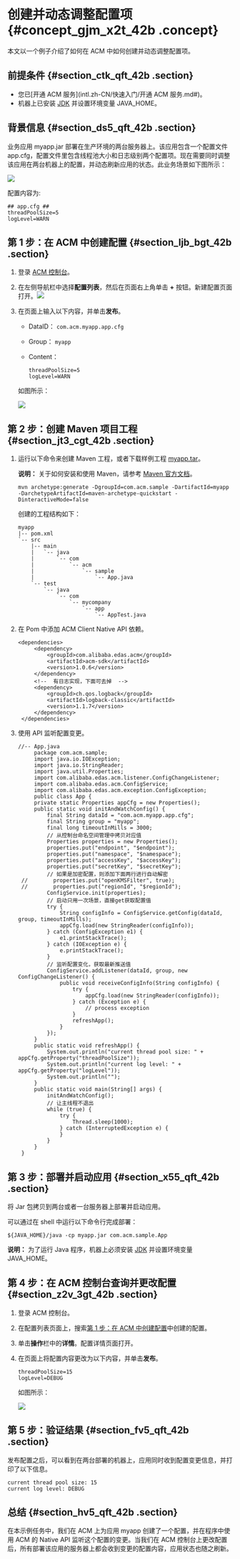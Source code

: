# 创建并动态调整配置项 {#concept_gjm_x2t_42b .concept}

本文以一个例子介绍了如何在 ACM 中如何创建并动态调整配置项。

## 前提条件 {#section_ctk_qft_42b .section}

-   您已[开通 ACM 服务](intl.zh-CN/快速入门/开通 ACM 服务.md#)。
-   机器上已安装 [JDK](http://www.oracle.com/technetwork/java/javase/downloads/jdk8-downloads-2133151.html) 并设置环境变量 JAVA\_HOME。

## 背景信息 {#section_ds5_qft_42b .section}

业务应用 myapp.jar 部署在生产环境的两台服务器上。该应用包含一个配置文件 app.cfg，配置文件里包含线程池大小和日志级别两个配置项。现在需要同时调整该应用在两台机器上的配置，并动态刷新应用的状态。此业务场景如下图所示：

![](http://acm-public.oss-cn-hangzhou.aliyuncs.com/quick_start_pic1.png)

配置内容为:

```
## app.cfg ##
threadPoolSize=5
logLevel=WARN
```

## 第 1 步：在 ACM 中创建配置 {#section_ljb_bgt_42b .section}

1.  登录 [ACM 控制台](https://acm.console.alibabacloud.com/)。
2.  在左侧导航栏中选择**配置列表**，然后在页面右上角单击 **+** 按钮。新建配置页面打开。![](http://aliware-images.oss-cn-hangzhou.aliyuncs.com/acms/bt_create_configuration.png)
3.  在页面上输入以下内容，并单击**发布**。

    -   DataID： `com.acm.myapp.app.cfg`
    -   Group： `myapp`
    -   Content：

        ```
        threadPoolSize=5
        logLevel=WARN
        ```

    如图所示：

    ![](http://aliware-images.oss-cn-hangzhou.aliyuncs.com/acms/ex_pg_create_config_myapp.png)


## 第 2 步：创建 Maven 项目工程 {#section_jt3_cgt_42b .section}

1.  运行以下命令来创建 Maven 工程，或者下载样例工程 [myapp.tar](http://acm-public.oss-cn-hangzhou.aliyuncs.com/myapp.tar)。

    **说明：** 关于如何安装和使用 Maven，请参考 [Maven 官方文档](https://maven.apache.org/)。

    ```
    mvn archetype:generate -DgroupId=com.acm.sample -DartifactId=myapp -DarchetypeArtifactId=maven-archetype-quickstart -DinteractiveMode=false
    ```

    创建的工程结构如下：

    ```
    myapp
    |-- pom.xml
    `-- src
        |-- main
        |   `-- java
        |       `-- com
        |           `-- acm
        |               `-- sample
        |                   `-- App.java
        `-- test
            `-- java
                `-- com
                    `-- mycompany
                        `-- app
                            `-- AppTest.java
    ```

2.  在 Pom 中添加 ACM Client Native API 依赖。

    ```
    <dependencies>
         <dependency>
             <groupId>com.alibaba.edas.acm</groupId>
             <artifactId>acm-sdk</artifactId>
             <version>1.0.6</version>
         </dependency>
         <!--  有日志实现，下面可去掉  -->
         <dependency>
             <groupId>ch.qos.logback</groupId>
             <artifactId>logback-classic</artifactId>
             <version>1.1.7</version>
         </dependency>
     </dependencies>
    ```

3.  使用 API 监听配置变更。

    ```
    //-- App.java
         package com.acm.sample;
         import java.io.IOException;
         import java.io.StringReader;
         import java.util.Properties;
         import com.alibaba.edas.acm.listener.ConfigChangeListener;
         import com.alibaba.edas.acm.ConfigService;
         import com.alibaba.edas.acm.exception.ConfigException;
         public class App {
         private static Properties appCfg = new Properties();
         public static void initAndWatchConfig() {
             final String dataId = "com.acm.myapp.app.cfg";
             final String group = "myapp";
             final long timeoutInMills = 3000;
             // 从控制台命名空间管理中拷贝对应值
             Properties properties = new Properties();
             properties.put("endpoint", "$endpoint");
             properties.put("namespace", "$namespace");
             properties.put("accessKey", "$accessKey");
             properties.put("secretKey", "$secretKey");
             // 如果是加密配置，则添加下面两行进行自动解密
     //        properties.put("openKMSFilter", true);
     //        properties.put("regionId", "$regionId");
             ConfigService.init(properties);
             // 启动只用一次场景，直接get获取配置值
             try {
                 String configInfo = ConfigService.getConfig(dataId, group, timeoutInMills);
                 appCfg.load(new StringReader(configInfo));
             } catch (ConfigException e1) {
                 e1.printStackTrace();
             } catch (IOException e) {
                 e.printStackTrace();
             }
             // 监听配置变化，获取最新推送值
             ConfigService.addListener(dataId, group, new ConfigChangeListener() {
                 public void receiveConfigInfo(String configInfo) {
                     try {
                         appCfg.load(new StringReader(configInfo));
                     } catch (Exception e) {
                         // process exception
                     }
                     refreshApp();
                 }
             });
         }
         public static void refreshApp() {
             System.out.println("current thread pool size: " + appCfg.getProperty("threadPoolSize"));
             System.out.println("current log level: " + appCfg.getProperty("logLevel"));
             System.out.println("");
         }
         public static void main(String[] args) {
             initAndWatchConfig();
             // 让主线程不退出
             while (true) {
                 try {
                     Thread.sleep(1000);
                 } catch (InterruptedException e) {
                 }
             }
         }
     }
    ```


## 第 3 步：部署并启动应用 {#section_x55_qft_42b .section}

将 Jar 包拷贝到两台或者一台服务器上部署并启动应用。

可以通过在 shell 中运行以下命令行完成部署：

```
${JAVA_HOME}/java -cp myapp.jar com.acm.sample.App
```

**说明：** 为了运行 Java 程序，机器上必须安装 [JDK](http://www.oracle.com/technetwork/java/javase/downloads/jdk8-downloads-2133151.html) 并设置环境变量 JAVA\_HOME。

## 第 4 步：在 ACM 控制台查询并更改配置 {#section_z2v_3gt_42b .section}

1.  登录 ACM 控制台。
2.  在配置列表页面上，搜索[第 1 步：在 ACM 中创建配置](#section_ljb_bgt_42b)中创建的配置。
3.  单击**操作**栏中的**详情**。配置详情页面打开。
4.  在页面上将配置内容更改为以下内容，并单击**发布**。

    ```
    threadPoolSize=15
    logLevel=DEBUG
    ```

    如图所示：

    ![](http://aliware-images.oss-cn-hangzhou.aliyuncs.com/acms/ex_pg_edit_config_myap.png)


## 第 5 步：验证结果 {#section_fv5_qft_42b .section}

发布配置之后，可以看到在两台部署的机器上，应用同时收到配置变更信息，并打印了以下信息。

```screen
current thread pool size: 15
current log level: DEBUG
```

## 总结 {#section_hv5_qft_42b .section}

在本示例任务中，我们在 ACM 上为应用 myapp 创建了一个配置，并在程序中使用 ACM 的 Native API 监听这个配置的变更。当我们在 ACM 控制台上更改配置后，所有部署该应用的服务器上都会收到变更的配置内容，应用状态也随之刷新。

